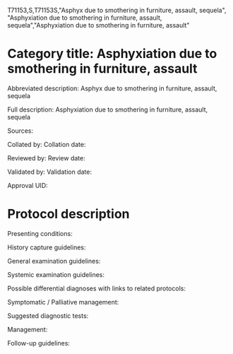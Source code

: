 T71153,S,T71153S,"Asphyx due to smothering in furniture, assault, sequela", "Asphyxiation due to smothering in furniture, assault, sequela","Asphyxiation due to smothering in furniture, assault"
# Category title: Asphyxiation due to smothering in furniture, assault

Abbreviated description: Asphyx due to smothering in furniture, assault, sequela

Full description: Asphyxiation due to smothering in furniture, assault, sequela

Sources:

Collated by:
Collation date:

Reviewed by:
Review date:

Validated by:
Validation date:

Approval UID:

# Protocol description

Presenting conditions:

History capture guidelines:

General examination guidelines:

Systemic examination guidelines:

Possible differential diagnoses with links to related protocols:

Symptomatic / Palliative management:

Suggested diagnostic tests:

Management:

Follow-up guidelines:
